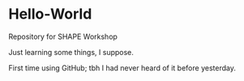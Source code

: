 # Hello-World
Repository for SHAPE Workshop

Just learning some things, I suppose.

First time using GitHub; tbh I had never heard of it before yesterday.
